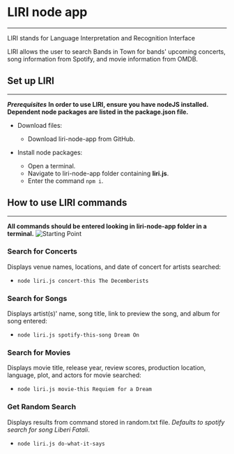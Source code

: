# LIRI node app
-----------------------------

LIRI stands for Language Interpretation and Recognition Interface

LIRI allows the user to search Bands in Town for bands' upcoming concerts, song information from Spotify, and movie information from OMDB.

## Set up LIRI
-----------------------------
**_Prerequisites_**
**In order to use LIRI, ensure you have nodeJS installed.**
**Dependent node packages are listed in the package.json file.**

- Download files:
    - Download liri-node-app from GitHub.
    

- Install node packages:
    - Open a terminal.
    - Navigate to liri-node-app folder containing **liri.js**.
    - Enter the command ```npm i```.

## How to use LIRI commands
-----------------------------
**All commands should be entered looking in liri-node-app folder in a terminal.**
![Starting Point](liri-node-app/Screenshots/start.png)

### Search for Concerts

Displays venue names, locations, and date of concert for artists searched:

- ```node liri.js concert-this The Decemberists```

### Search for Songs

Displays artist(s)' name, song title, link to preview the song, and album for song entered:

- ```node liri.js spotify-this-song Dream On```

### Search for Movies

Displays movie title, release year, review scores, production location, language, plot, and actors for movie searched:

- ```node liri.js movie-this Requiem for a Dream```

### Get Random Search

Displays results from command stored in random.txt file.
*Defaults to spotify search for song Liberi Fatali*.

- ```node liri.js do-what-it-says```